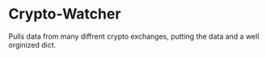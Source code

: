 # Crypto-Watcher
Pulls data from many diffrent crypto exchanges, putting the data and a well orginized dict.
